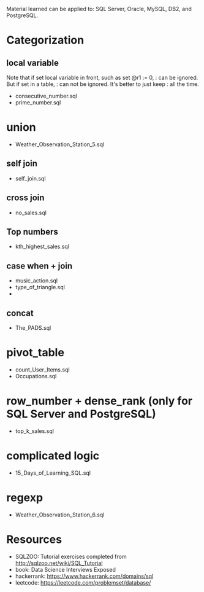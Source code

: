 
Material learned can be applied to:
SQL Server, Oracle, MySQL, DB2, and PostgreSQL.

# Categorization

## local variable

Note that if set local variable in front, such as set @r1 := 0, : can be ignored.
But if set in a table, : can not be ignored. It's better to just keep : all the
time.

* consecutive_number.sql
* prime_number.sql

# union
* Weather_Observation_Station_5.sql

## self join
* self_join.sql

## cross join
* no_sales.sql

## Top numbers
* kth_highest_sales.sql

## case when + join
* music_action.sql
* type_of_triangle.sql
*

## concat
* The_PADS.sql

# pivot_table
* count_User_Items.sql
* Occupations.sql

# row_number + dense_rank (only for SQL Server and PostgreSQL)
* top_k_sales.sql

# complicated logic
* 15_Days_of_Learning_SQL.sql

# regexp
* Weather_Observation_Station_6.sql

# Resources
* SQLZOO: Tutorial exercises completed from http://sqlzoo.net/wiki/SQL_Tutorial
* book: Data Science Interviews Exposed
* hackerrank: https://www.hackerrank.com/domains/sql  
* leetcode: https://leetcode.com/problemset/database/
